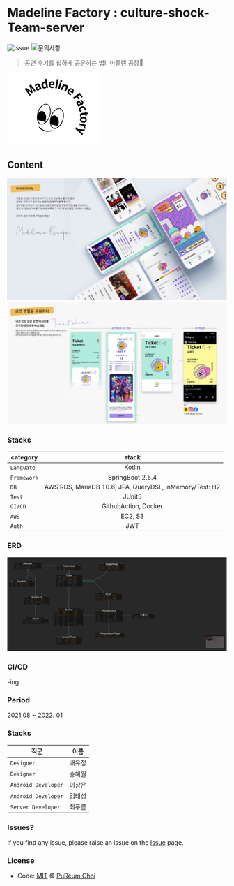 # Madeline Factory : culture-shock-Team-server

![issue](https://img.shields.io/badge/issue-open-green) ![문의사항](https://img.shields.io/badge/%EB%AC%B8%EC%9D%98%ED%95%98%EA%B8%B0-pooreumsunny%40gamil.com-green)

> 공연 후기를 힙하게 공유하는 법!&nbsp;&nbsp;마들렌 공장🥨

![ERD](./img/mark.png "ERD")

## Content

![ERD](./img/intro.JPG "intro")
![ERD](./img/detail.JPG "detail")

### Stacks
| category | stack |
|---|:---:|
| `Languate` | Kotlin |
| `Framework` | SpringBoot 2.5.4 |
| `DB` | AWS RDS, MariaDB 10.6, JPA, QueryDSL, inMemory/Test: H2|
| `Test` | JUnit5 |  
| `CI/CD` | GithubAction, Docker |
| `AWS`| EC2, S3 |
| `Auth`| JWT | 

### ERD
![ERD](./img/ERD.png "ERD")

### CI/CD
-ing

### Period

2021.08 ~ 2022. 01

### Stacks

| 직군 | 이름 |
|---|:---:|
| `Designer` | 배유정 |
| `Designer` | 송혜원 |
| `Android Developer` | 이상은 |
| `Android Developer` | 김태성 |  
| `Server Developer` | 최푸름 |

### Issues? ##
If you find any issue, please raise an issue on the [Issue](https://github.com/DDD-6/CultureShock-Server/issues) page.

### License
- Code: [MIT](./LICENSE) © [PuReum Choi](https://blue-boy.tistory.com/)
